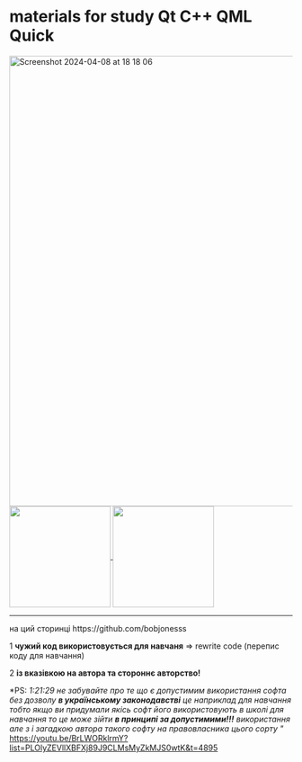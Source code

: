 ###  <h1>materials for study Qt C++ QML Quick</h1>

<img width="801" alt="Screenshot 2024-04-08 at 18 18 06" src="https://github.com/bobjonesss/bobjonesss/assets/47592554/90c4b9fe-74d4-46f6-ab6b-d6e8360375c5">

<a href="https://github.com/anuraghazra/github-readme-stats">
  <img height=180 align="center" src="https://github-readme-stats.vercel.app/api?username=bobjonesss" />
</a> <a href="https://github.com/anuraghazra/convoychat">
  <img height=180 align="center" src="https://github-readme-stats.vercel.app/api/top-langs?username=bobjonesss&layout=compact&langs_count=8&card_width=320" />
</a>

<hr>
на ций сторинці https://github.com/bobjonesss

1 **чужий код використовується для навчаня** => rewrite code (перепис коду для навчання)

2 **із вказівкою на автора та стороннє авторство!**

*PS: <i>1:21:29 не забувайте про те що є допустимим використання софта без дозволу **в українському законодавстві** 
  це наприклад для навчання тобто якщо ви придумали якісь софт його використовують в школі для навчання то це може зійти **в принципі за допустимими!!!**
використання але з і загадкою автора такого софту на правовласника цього сорту " </i> https://youtu.be/BrLWORklrmY?list=PLOlyZEVllXBFXj89J9CLMsMyZkMJS0wtK&t=4895


